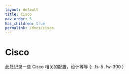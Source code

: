 ```yaml
---
layout: default
title: Cisco
nav_order: 5
has_children: true
permalink: /docs/cisco
---
```



# Cisco

此处记录一些 Cisco 相关的配置，设计等等
{: .fs-5 .fw-300 }

